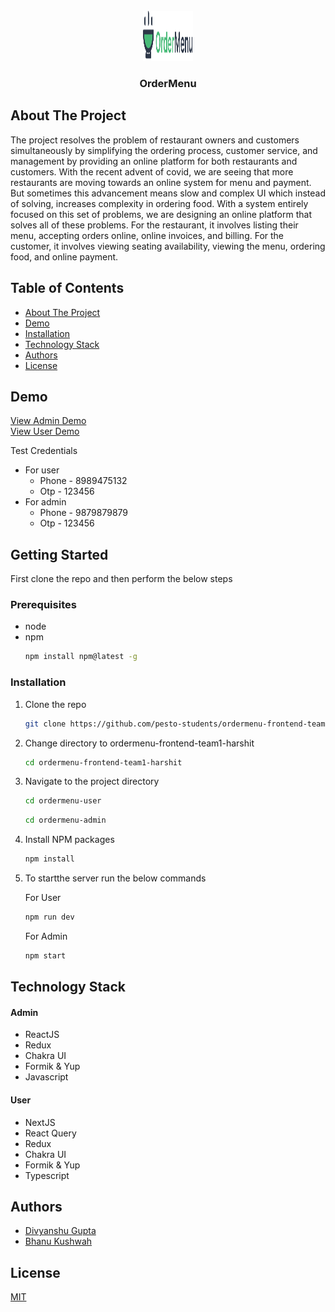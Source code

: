 <br />
<div align="center">
  <a href="https://github.com/pesto-students/ordermenu-frontend-team1-harshit">
    <img src="/ordermenu-user/public/assets/logo.svg" alt="OrderMenu Logo" width="80" height="80">
  </a>

<h3 align="center">OrderMenu</h3>
</div>

<!-- ABOUT THE PROJECT -->

## About The Project

The project resolves the problem of restaurant owners and customers simultaneously by simplifying the ordering
process, customer service, and management by providing an online platform for both restaurants and customers.
With the recent advent of covid, we are seeing that more restaurants are moving towards an online system for
menu and payment. But sometimes this advancement means slow and complex UI which instead of solving,
increases complexity in ordering food. With a system entirely focused on this set of problems, we are designing an
online platform that solves all of these problems. For the restaurant, it involves listing their menu, accepting orders
online, online invoices, and billing. For the customer, it involves viewing seating availability, viewing the menu,
ordering food, and online payment.


## Table of Contents

- <a href="#about-the-project">About The Project</a>
- <a href="#demo">Demo</a>
- <a href="#getting-started">Installation</a>
- <a href="#technology-stack">Technology Stack</a>
- <a href="#authors">Authors</a>
- <a href="#license">License</a>

## Demo

<a href="https://admin.ordermenu.store">View Admin Demo</a><br/>
<a href="https://www.ordermenu.store/restaurant/burger-king?tableNumber=1">View User Demo</a>

Test Credentials
- For user
  - Phone - 8989475132
  - Otp   - 123456
- For admin
  - Phone - 9879879879
  - Otp   - 123456

<!-- GETTING STARTED -->

## Getting Started

First clone the repo and then perform the below steps

### Prerequisites

- node
- npm
  ```sh
  npm install npm@latest -g
  ```

### Installation

1. Clone the repo
   ```sh
   git clone https://github.com/pesto-students/ordermenu-frontend-team1-harshit
   ```
2. Change directory to ordermenu-frontend-team1-harshit
   ```sh
   cd ordermenu-frontend-team1-harshit
   ```
3. Navigate to the project directory
   ```sh
   cd ordermenu-user 
   ```

    ```sh
   cd ordermenu-admin 
   ```

4. Install NPM packages
   ```sh
   npm install
   ```
5. To startthe server run the below commands

   For User
   ```sh
   npm run dev
   ```

   For Admin
   ```sh
   npm start
   ```
## Technology Stack  

#### Admin

- ReactJS
- Redux
- Chakra UI
- Formik & Yup
- Javascript


#### User

- NextJS
- React Query
- Redux
- Chakra UI
- Formik & Yup
- Typescript

## Authors
- <a href="https://github.com/divyanshu-19">Divyanshu Gupta</a>
- <a href="https://github.com/bhanukushwah">Bhanu Kushwah</a>

## License
<a href="https://opensource.org/licenses/MIT">MIT</a>
